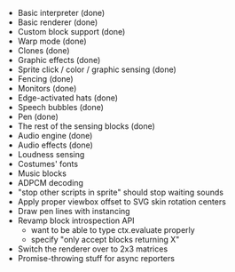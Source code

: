 - Basic interpreter (done)
- Basic renderer (done)
- Custom block support (done)
- Warp mode (done)
- Clones (done)
- Graphic effects (done)
- Sprite click / color / graphic sensing (done)
- Fencing (done)
- Monitors (done)
- Edge-activated hats (done)
- Speech bubbles (done)
- Pen (done)
- The rest of the sensing blocks (done)
- Audio engine (done)
- Audio effects (done)
- Loudness sensing
- Costumes' fonts
- Music blocks
- ADPCM decoding
- "stop other scripts in sprite" should stop waiting sounds
- Apply proper viewbox offset to SVG skin rotation centers
- Draw pen lines with instancing
- Revamp block introspection API
    - want to be able to type ctx.evaluate properly
    - specify "only accept blocks returning X"
- Switch the renderer over to 2x3 matrices
- Promise-throwing stuff for async reporters
